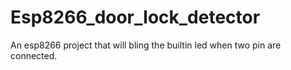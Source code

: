# Esp8266_door_lock_detector
 An esp8266 project that will bling the builtin led when two pin are connected.
